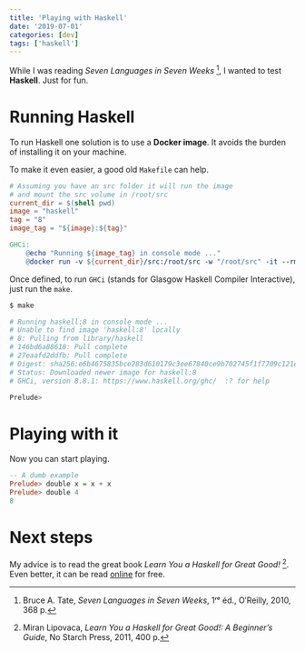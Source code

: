 ```yaml
---
title: 'Playing with Haskell'
date: '2019-07-01'
categories: [dev]
tags: ['haskell']
---
```


While I was reading *Seven Languages in Seven Weeks* [^RF:Tate_2010], I wanted to test **Haskell**.
Just for fun.

# Running Haskell

To run Haskell one solution is to use a **Docker image**. 
It avoids the burden of installing it on your machine.

To make it even easier, a good old `Makefile` can help.

```makefile
# Assuming you have an src folder it will run the image
# and mount the src volume in /root/src
current_dir = $(shell pwd)
image = "haskell"
tag = "8"
image_tag = "${image}:${tag}"

GHCi:
	@echo "Running ${image_tag} in console mode ..."
	@docker run -v ${current_dir}/src:/root/src -w "/root/src" -it --rm ${image_tag} ghci
```

Once defined, to run `GHCi` (stands for Glasgow Haskell Compiler Interactive), just run the `make`. 

```sh
$ make

# Running haskell:8 in console mode ...
# Unable to find image 'haskell:8' locally
# 8: Pulling from library/haskell
# 146bd6a88618: Pull complete
# 27eaafd2ddfb: Pull complete
# Digest: sha256:e6b4675835bce283d610179c3ee67840ce9b702745f1f7709c121e07d41e0c5d
# Status: Downloaded newer image for haskell:8
# GHCi, version 8.8.1: https://www.haskell.org/ghc/  :? for help

Prelude>
```

# Playing with it

Now you can start playing.

```haskell
-- A dumb example
Prelude> double x = x + x
Prelude> double 4
8
```

# Next steps

My advice is to read the great book *Learn You a Haskell for Great Good!* [^RF:Lipovaca_2011].
Even better, it can be read [online](http://learnyouahaskell.com/) for free.

[^RF:Tate_2010]: Bruce A. Tate, *Seven Languages in Seven Weeks*, 1ʳᵉ éd., O′Reilly, 2010, 368 p.
[^RF:Lipovaca_2011]: Miran Lipovaca, *Learn You a Haskell for Great Good!: A Beginner’s Guide*, No Starch Press, 2011, 400 p.
